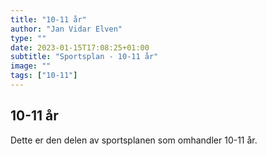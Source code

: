 ```yaml
---
title: "10-11 år"
author: "Jan Vidar Elven"
type: ""
date: 2023-01-15T17:08:25+01:00
subtitle: "Sportsplan - 10-11 år"
image: ""
tags: ["10-11"]
---
```

## 10-11 år

Dette er den delen av sportsplanen som omhandler 10-11 år.
